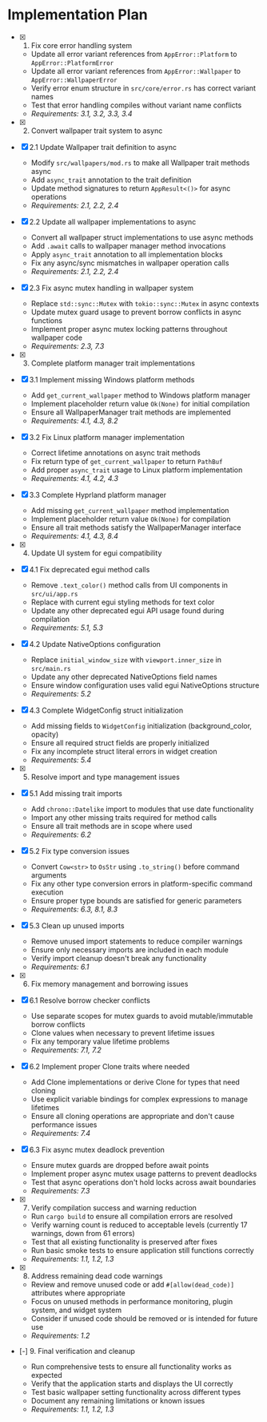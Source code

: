 # Implementation Plan

- [x] 1. Fix core error handling system







  - Update all error variant references from `AppError::Platform` to `AppError::PlatformError`
  - Update all error variant references from `AppError::Wallpaper` to `AppError::WallpaperError`
  - Verify error enum structure in `src/core/error.rs` has correct variant names
  - Test that error handling compiles without variant name conflicts
  - _Requirements: 3.1, 3.2, 3.3, 3.4_

- [x] 2. Convert wallpaper trait system to async





- [x] 2.1 Update Wallpaper trait definition to async


  - Modify `src/wallpapers/mod.rs` to make all Wallpaper trait methods async
  - Add `async_trait` annotation to the trait definition
  - Update method signatures to return `AppResult<()>` for async operations
  - _Requirements: 2.1, 2.2, 2.4_

- [x] 2.2 Update all wallpaper implementations to async


  - Convert all wallpaper struct implementations to use async methods
  - Add `.await` calls to wallpaper manager method invocations
  - Apply `async_trait` annotation to all implementation blocks
  - Fix any async/sync mismatches in wallpaper operation calls
  - _Requirements: 2.1, 2.2, 2.4_

- [x] 2.3 Fix async mutex handling in wallpaper system


  - Replace `std::sync::Mutex` with `tokio::sync::Mutex` in async contexts
  - Update mutex guard usage to prevent borrow conflicts in async functions
  - Implement proper async mutex locking patterns throughout wallpaper code
  - _Requirements: 2.3, 7.3_

- [x] 3. Complete platform manager trait implementations





- [x] 3.1 Implement missing Windows platform methods


  - Add `get_current_wallpaper` method to Windows platform manager
  - Implement placeholder return value `Ok(None)` for initial compilation
  - Ensure all WallpaperManager trait methods are implemented
  - _Requirements: 4.1, 4.3, 8.2_

- [x] 3.2 Fix Linux platform manager implementation


  - Correct lifetime annotations on async trait methods
  - Fix return type of `get_current_wallpaper` to return `PathBuf`
  - Add proper `async_trait` usage to Linux platform implementation
  - _Requirements: 4.1, 4.2, 4.3_

- [x] 3.3 Complete Hyprland platform manager


  - Add missing `get_current_wallpaper` method implementation
  - Implement placeholder return value `Ok(None)` for compilation
  - Ensure all trait methods satisfy the WallpaperManager interface
  - _Requirements: 4.1, 4.3, 8.4_

- [x] 4. Update UI system for egui compatibility





- [x] 4.1 Fix deprecated egui method calls


  - Remove `.text_color()` method calls from UI components in `src/ui/app.rs`
  - Replace with current egui styling methods for text color
  - Update any other deprecated egui API usage found during compilation
  - _Requirements: 5.1, 5.3_

- [x] 4.2 Update NativeOptions configuration


  - Replace `initial_window_size` with `viewport.inner_size` in `src/main.rs`
  - Update any other deprecated NativeOptions field names
  - Ensure window configuration uses valid egui NativeOptions structure
  - _Requirements: 5.2_

- [x] 4.3 Complete WidgetConfig struct initialization


  - Add missing fields to `WidgetConfig` initialization (background_color, opacity)
  - Ensure all required struct fields are properly initialized
  - Fix any incomplete struct literal errors in widget creation
  - _Requirements: 5.4_

- [x] 5. Resolve import and type management issues





- [x] 5.1 Add missing trait imports


  - Add `chrono::Datelike` import to modules that use date functionality
  - Import any other missing traits required for method calls
  - Ensure all trait methods are in scope where used
  - _Requirements: 6.2_

- [x] 5.2 Fix type conversion issues


  - Convert `Cow<str>` to `OsStr` using `.to_string()` before command arguments
  - Fix any other type conversion errors in platform-specific command execution
  - Ensure proper type bounds are satisfied for generic parameters
  - _Requirements: 6.3, 8.1, 8.3_

- [x] 5.3 Clean up unused imports


  - Remove unused import statements to reduce compiler warnings
  - Ensure only necessary imports are included in each module
  - Verify import cleanup doesn't break any functionality
  - _Requirements: 6.1_

- [x] 6. Fix memory management and borrowing issues





- [x] 6.1 Resolve borrow checker conflicts


  - Use separate scopes for mutex guards to avoid mutable/immutable borrow conflicts
  - Clone values when necessary to prevent lifetime issues
  - Fix any temporary value lifetime problems
  - _Requirements: 7.1, 7.2_

- [x] 6.2 Implement proper Clone traits where needed


  - Add Clone implementations or derive Clone for types that need cloning
  - Use explicit variable bindings for complex expressions to manage lifetimes
  - Ensure all cloning operations are appropriate and don't cause performance issues
  - _Requirements: 7.4_

- [x] 6.3 Fix async mutex deadlock prevention


  - Ensure mutex guards are dropped before await points
  - Implement proper async mutex usage patterns to prevent deadlocks
  - Test that async operations don't hold locks across await boundaries
  - _Requirements: 7.3_

- [x] 7. Verify compilation success and warning reduction


  - Run `cargo build` to ensure all compilation errors are resolved
  - Verify warning count is reduced to acceptable levels (currently 17 warnings, down from 61 errors)
  - Test that all existing functionality is preserved after fixes
  - Run basic smoke tests to ensure application still functions correctly
  - _Requirements: 1.1, 1.2, 1.3_

- [x] 8. Address remaining dead code warnings





  - Review and remove unused code or add `#[allow(dead_code)]` attributes where appropriate
  - Focus on unused methods in performance monitoring, plugin system, and widget system
  - Consider if unused code should be removed or is intended for future use
  - _Requirements: 1.2_

- [-] 9. Final verification and cleanup






  - Run comprehensive tests to ensure all functionality works as expected
  - Verify that the application starts and displays the UI correctly
  - Test basic wallpaper setting functionality across different types
  - Document any remaining limitations or known issues
  - _Requirements: 1.1, 1.2, 1.3_